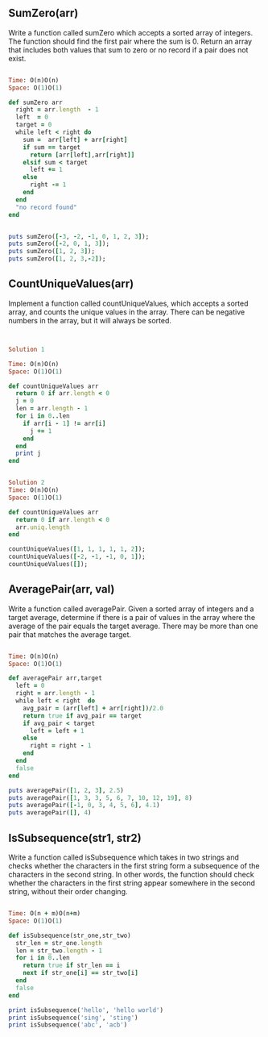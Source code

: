 ## SumZero(arr)
Write a function called sumZero which accepts a sorted array of integers.
The function should find the first pair where the sum is 0. 
Return an array that includes both values that sum to zero or no record if a pair does not exist.


````ruby

Time: O(n)O(n)
Space: O(1)O(1)

def sumZero arr
  right = arr.length  - 1
  left  = 0
  target = 0
  while left < right do
    sum =  arr[left] + arr[right]
    if sum == target
      return [arr[left],arr[right]]
    elsif sum < target
      left += 1
    else
      right -= 1
    end
  end
  "no record found"
end


puts sumZero([-3, -2, -1, 0, 1, 2, 3]); 
puts sumZero([-2, 0, 1, 3]);
puts sumZero([1, 2, 3]);
puts sumZero([1, 2, 3,-2]);
````






## CountUniqueValues(arr)
Implement a function called countUniqueValues, which accepts a sorted array, and counts the unique values in the array. There can be negative numbers in the array, but it will always be sorted.

````ruby


Solution 1

Time: O(n)O(n)
Space: O(1)O(1)

def countUniqueValues arr
  return 0 if arr.length < 0
  j = 0
  len = arr.length - 1
  for i in 0..len
    if arr[i - 1] != arr[i]
      j += 1
    end
  end
  print j
end


Solution 2
Time: O(n)O(n)
Space: O(1)O(1)

def countUniqueValues arr
  return 0 if arr.length < 0
  arr.uniq.length
end

countUniqueValues([1, 1, 1, 1, 1, 2]); 
countUniqueValues([-2, -1, -1, 0, 1]); 
countUniqueValues([]); 

````


## AveragePair(arr, val)
Write a function called averagePair. Given a sorted array of integers and a target average, determine if there is a pair of values in the array where the average of the pair equals the target average. There may be more than one pair that matches the average target.

````ruby

Time: O(n)O(n)
Space: O(1)O(1)

def averagePair arr,target
  left = 0
  right = arr.length - 1
  while left < right  do
    avg_pair = (arr[left] + arr[right])/2.0
    return true if avg_pair == target
    if avg_pair < target
      left = left + 1
    else
      right = right - 1
    end
  end
  false
end

puts averagePair([1, 2, 3], 2.5)
puts averagePair([1, 3, 3, 5, 6, 7, 10, 12, 19], 8)
puts averagePair([-1, 0, 3, 4, 5, 6], 4.1)
puts averagePair([], 4)
````
## IsSubsequence(str1, str2)
Write a function called isSubsequence which takes in two strings and checks whether the characters in the first string form a subsequence of the characters in the second string. In other words, the function should check whether the characters in the first string appear somewhere in the second string, without their order changing.

````ruby 

Time: O(n + m)O(n+m)
Space: O(1)O(1)

def isSubsequence(str_one,str_two)
  str_len = str_one.length 
  len = str_two.length - 1
  for i in 0..len
    return true if str_len == i
    next if str_one[i] == str_two[i]
  end 
  false
end 

print isSubsequence('hello', 'hello world')
print isSubsequence('sing', 'sting')
print isSubsequence('abc', 'acb')

````
